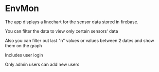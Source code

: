 # EnvMon

The app displays a linechart for the sensor data stored in firebase.

You can filter the data to view only certain sensors' data

Also you can filter out last "n" values or values between 2 dates and show them on the graph

Includes user login

Only admin users can add new users
